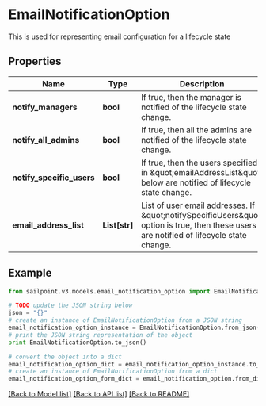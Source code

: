 # EmailNotificationOption

This is used for representing email configuration for a lifecycle state

## Properties
Name | Type | Description | Notes
------------ | ------------- | ------------- | -------------
**notify_managers** | **bool** | If true, then the manager is notified of the lifecycle state change. | [optional] 
**notify_all_admins** | **bool** | If true, then all the admins are notified of the lifecycle state change. | [optional] 
**notify_specific_users** | **bool** | If true, then the users specified in \&quot;emailAddressList\&quot; below are notified of lifecycle state change. | [optional] 
**email_address_list** | **List[str]** | List of user email addresses. If \&quot;notifySpecificUsers\&quot; option is true, then these users are notified of lifecycle state change. | [optional] 

## Example

```python
from sailpoint.v3.models.email_notification_option import EmailNotificationOption

# TODO update the JSON string below
json = "{}"
# create an instance of EmailNotificationOption from a JSON string
email_notification_option_instance = EmailNotificationOption.from_json(json)
# print the JSON string representation of the object
print EmailNotificationOption.to_json()

# convert the object into a dict
email_notification_option_dict = email_notification_option_instance.to_dict()
# create an instance of EmailNotificationOption from a dict
email_notification_option_form_dict = email_notification_option.from_dict(email_notification_option_dict)
```
[[Back to Model list]](../README.md#documentation-for-models) [[Back to API list]](../README.md#documentation-for-api-endpoints) [[Back to README]](../README.md)


